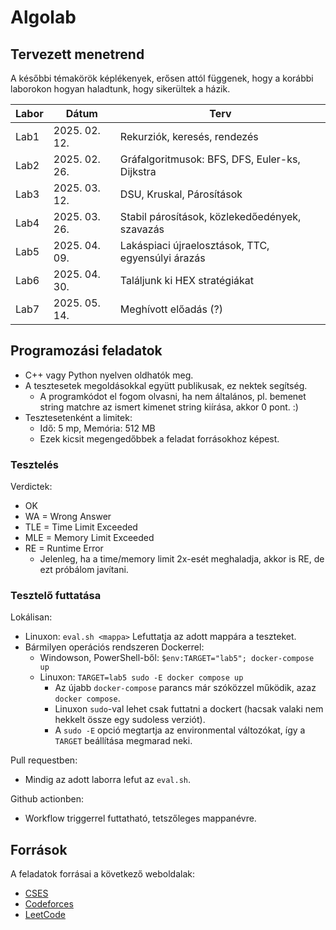 # Algolab

## Tervezett menetrend

A későbbi témakörök képlékenyek, erősen attól függenek, hogy a korábbi laborokon hogyan haladtunk, hogy sikerültek a házik.

| Labor | Dátum            | Terv                                              |
| ----- | ---------------- | ------------------------------------------------- |
| Lab1  | 2025\. 02\. 12\. | Rekurziók, keresés, rendezés                      |
| Lab2  | 2025\. 02\. 26\. | Gráfalgoritmusok: BFS, DFS, Euler-ks, Dijkstra    |
| Lab3  | 2025\. 03\. 12\. | DSU, Kruskal, Párosítások                         |
| Lab4  | 2025\. 03\. 26\. | Stabil párosítások, közlekedőedények, szavazás    |
| Lab5  | 2025\. 04\. 09\. | Lakáspiaci újraelosztások, TTC, egyensúlyi árazás |
| Lab6  | 2025\. 04\. 30\. | Találjunk ki HEX stratégiákat                     |
| Lab7  | 2025\. 05\. 14\. | Meghívott előadás (?)                             |

## Programozási feladatok

- C++ vagy Python nyelven oldhatók meg.
- A tesztesetek megoldásokkal együtt publikusak, ez nektek segítség.
  - A programkódot el fogom olvasni, ha nem általános, pl. bemenet string matchre az ismert kimenet string kiírása, akkor 0 pont. :)
- Tesztesetenként a limitek:
  - Idő: 5 mp, Memória: 512 MB
  - Ezek kicsit megengedőbbek a feladat forrásokhoz képest.

### Tesztelés

Verdictek:

- OK
- WA = Wrong Answer
- TLE = Time Limit Exceeded
- MLE = Memory Limit Exceeded
- RE = Runtime Error
  - Jelenleg, ha a time/memory limit 2x-esét meghaladja, akkor is RE, de ezt próbálom javítani.

### Tesztelő futtatása

Lokálisan:

- Linuxon: `eval.sh <mappa>` Lefuttatja az adott mappára a teszteket.
- Bármilyen operációs rendszeren Dockerrel:
  - Windowson, PowerShell-ből: `$env:TARGET="lab5"; docker-compose up`
  - Linuxon: `TARGET=lab5 sudo -E docker compose up`
    - Az újabb `docker-compose` parancs már szóközzel működik, azaz `docker compose`.
    - Linuxon `sudo`-val lehet csak futtatni a dockert (hacsak valaki nem hekkelt össze egy sudoless verziót).
    - A `sudo -E` opció megtartja az environmental változókat, így a `TARGET` beállítása megmarad neki.

Pull requestben:

- Mindig az adott laborra lefut az `eval.sh`.

Github actionben:

- Workflow triggerrel futtatható, tetszőleges mappanévre.

## Források

A feladatok forrásai a következő weboldalak:

- [CSES](https://cses.fi/problemset)
- [Codeforces](https://codeforces.com)
- [LeetCode](https://leetcode.com)
